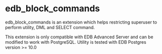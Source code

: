 # edb_block_commands
edb_block_commands is an extension which helps restricting superuser to perform utility, DML and SELECT command.

This extension is only compatible with EDB Advanced Server and can be modified to work with PostgreSQL. Utility is tested with EDB Postgres version >= 10.0


 
